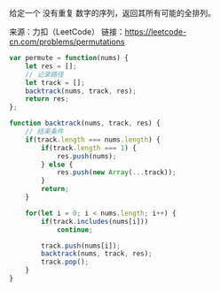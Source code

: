 给定一个 没有重复 数字的序列，返回其所有可能的全排列。



来源：力扣（LeetCode）
链接：https://leetcode-cn.com/problems/permutations



```javascript
var permute = function(nums) {
    let res = [];
    // 记录路径
    let track = [];
    backtrack(nums, track, res);
    return res;
};

function backtrack(nums, track, res) {
    // 结束条件
    if(track.length === nums.length) {
        if(track.length === 1) {
            res.push(nums);
        } else {
            res.push(new Array(...track));
        }
        return;
    }

    for(let i = 0; i < nums.length; i++) {
        if(track.includes(nums[i]))
            continue;

        track.push(nums[i]);
        backtrack(nums, track, res);
        track.pop();
    }
}
```


